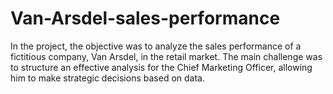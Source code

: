 # Van-Arsdel-sales-performance
In the project, the objective was to analyze the sales performance of a fictitious company, Van Arsdel, in the retail market. The main challenge was to structure an effective analysis for the Chief Marketing Officer, allowing him to make strategic decisions based on data.
